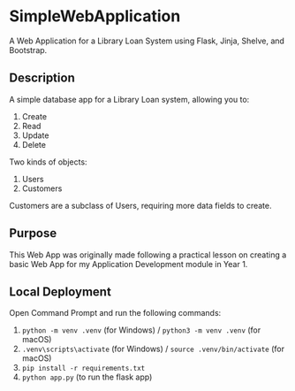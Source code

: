 # SimpleWebApplication
A Web Application for a Library Loan System using Flask, Jinja, Shelve, and Bootstrap.

## Description
A simple database app for a Library Loan system, allowing you to:

1. Create
2. Read
3. Update
4. Delete

Two kinds of objects:

1. Users
2. Customers

Customers are a subclass of Users, requiring more data fields to create.


## Purpose
This Web App was originally made following a practical lesson on creating a basic Web App for my Application Development module in Year 1.


## Local Deployment
Open Command Prompt and run the following commands:
1. `python -m venv .venv` (for Windows) / `python3 -m venv .venv` (for macOS)
2. `.venv\scripts\activate` (for Windows) / `source .venv/bin/activate` (for macOS)
3. `pip install -r requirements.txt`
4. `python app.py` (to run the flask app)
